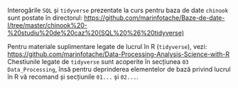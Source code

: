 Interogările `SQL` și `tidyverse` prezentate la curs pentru baza de date `chinook` sunt postate în directorul: 
https://github.com/marinfotache/Baze-de-date-I/tree/master/chinook%20-%20studiu%20de%20caz%20(SQL%20%26%20tidyverse)

Pentru materiale suplimentare legate de lucrul în R (`tidyverse`), vezi:
https://github.com/marinfotache/Data-Processing-Analysis-Science-with-R
Chestiunile legate de `tidyverse` sunt acoperite în secțiunea `03 Data_Processing`, însă pentru deprinderea elementelor de bază privind lucrul în R vă recomand și secțiunile `01...` și `02...`.

